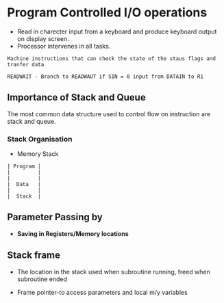 # Program Controlled I/O operations
- Read in charecter input from a keyboard and    produce keyboard output on display screen.
- Processor intervenes in all tasks.

```
Machine instructions that can check the state of the staus flags and tranfer data

READWAIT - Branch to READWAUT if SIN = 0 input from DATAIN to R1
```
## Importance of Stack and Queue
The most common data structure used to control flow on instruction are stack and queue.

### Stack Organisation
- Memory Stack
``` 
| Program |
|         |
|         |
|  Data   |
|         |
|  Stack  |

```

## Parameter Passing by
- <b>Saving in Registers/Memory locations</b> 

## Stack frame
- The location in the stack used when subroutine running, freed when subroutine ended

- Frame pointer-to access parameters and local m/y variables 

